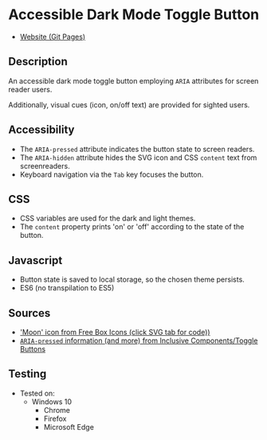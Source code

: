 # Accessible Dark Mode Toggle Button

- [Website (Git Pages)](https://chrisnajman.github.io/accessible-dark-mode-toggle-button)

## Description

An accessible dark mode toggle button employing `ARIA` attributes for screen reader users.

Additionally, visual cues (icon, on/off text) are provided for sighted users.

## Accessibility

- The `ARIA-pressed` attribute indicates the button state to screen readers.
- The `ARIA-hidden` attribute hides the SVG icon and CSS `content` text from screenreaders.
- Keyboard navigation via the `Tab` key focuses the button.

## CSS

- CSS variables are used for the dark and light themes.
- The `content` property prints 'on' or 'off' according to the state of the button.

## Javascript

- Button state is saved to local storage, so the chosen theme persists.
- ES6 (no transpilation to ES5)

## Sources

- ['Moon' icon from Free Box Icons (click SVG tab for code))](https://boxicons.com/?query=Moon)
- [`ARIA-pressed` information (and more) from Inclusive Components/Toggle Buttons](https://inclusive-components.design/toggle-button/)

## Testing

- Tested on:
  - Windows 10
    - Chrome
    - Firefox
    - Microsoft Edge
